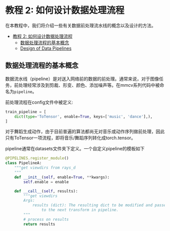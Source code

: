 # 教程 2: 如何设计数据处理流程

在本教程中，我们将介绍一些有关数据前处理流水线的概念以及设计的方法。

<!-- TOC -->

- [教程 2: 如何设计数据处理流程](#教程-2-如何设计数据处理流程)
  - [数据处理流程的基本概念](#数据处理流程的基本概念)
  - [Design of Data Pipelines](#design-of-data-pipelines)

<!-- TOC -->

## 数据处理流程的基本概念
数据流水线（pipeline）是对送入网络前的数据的前处理。通常来说，对于图像任务，前处理经常涉及到剪裁、形变、颜色、添加噪声等。在mmcv系列代码中被命名为```pipeline```。

前处理流程在config文件中被定义:
```python
train_pipeline = [
    dict(type='ToTensor', enable=True, keys=['music', 'dance'],),
]
```
对于舞蹈生成动作，由于目前普遍的算法都尚无对音乐或动作序列做前处理，因此只有ToTensor一项流程，即将音乐/舞蹈序列转化成torch.tensor。

pipeline通常在datasets文件夹下定义。一个自定义pipeline的模板如下

```python
@PIPELINES.register_module()
class PipelineA:
    """get viewdirs from rays_d
    """
    def __init__(self, enable=True, **kwargs):
        self.enable = enable

    def __call__(self, results):
        """get viewdirs
        Args:
            results (dict): The resulting dict to be modified and passed
                to the next transform in pipeline.
        """
        # process on results
        return results
```

